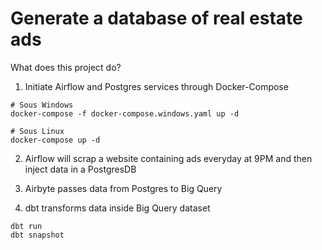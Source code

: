 # Generate a database of real estate ads

What does this project do?

1. Initiate Airflow and Postgres services through Docker-Compose

```
# Sous Windows
docker-compose -f docker-compose.windows.yaml up -d

# Sous Linux
docker-compose up -d
```

2. Airflow will scrap a website containing ads everyday at 9PM and then inject data in a PostgresDB




3. Airbyte passes data from Postgres to Big Query





4. dbt transforms data inside Big Query dataset



```
dbt run
dbt snapshot
```
